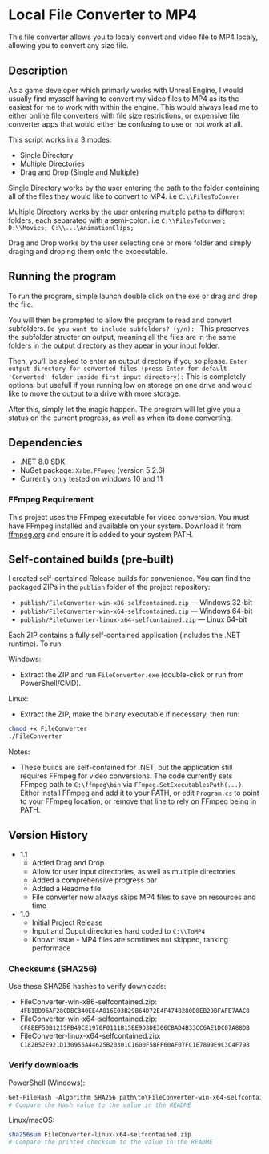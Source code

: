 # Local File Converter to MP4

This file converter allows you to localy convert and video file to MP4 localy, allowing you to convert any size file.

## Description

As a game developer which primarly works with Unreal Engine, I would usually find mysself having to convert my video files to MP4 as its the easiest for me to work with within the engine. This would always lead me to either online file converters with file size restrictions, or expensive file converter apps that would either be confusing to use or not work at all.

This script works in a 3 modes:
- Single Directory
- Multiple Directories
- Drag and Drop (Single and Multiple)

Single Directory works by the user entering the path to the folder containing all of the files they would like to convert to MP4. i.e
```C:\\FilesToConver```

Multiple Directory works by the user entering multiple paths to different folders, each separated with a semi-colon. i.e
```C:\\FilesToConver; D:\\Movies; C:\\...\AnimationClips;```

Drag and Drop works by the user selecting one or more folder and simply draging and droping them onto the excecutable.

## Running the program

To run the program, simple launch double click on the exe or drag and drop the file.

You will then be prompted to allow the program to read and convert subfolders.
```Do you want to include subfolders? (y/n): ```
This preserves the subfolder structer on output, meaning all the files are in the same folders in the output directory as they apear in your input folder.

Then, you'll be asked to enter an output directory if you so please.
```Enter output directory for converted files (press Enter for default 'Converted' folder inside first input directory):```
This is completely optional but usefull if your running low on storage on one drive and would like to move the output to a drive with more storage.

After this, simply let the magic happen. The program will let give you a status on the current progress, as well as when its done converting.

## Dependencies

- .NET 8.0 SDK
- NuGet package: `Xabe.FFmpeg` (version 5.2.6)
- Currently only tested on windows 10 and 11

### FFmpeg Requirement

This project uses the FFmpeg executable for video conversion. You must have FFmpeg installed and available on your system. Download it from [ffmpeg.org](https://ffmpeg.org/download.html) and ensure it is added to your system PATH.

## Self-contained builds (pre-built)

I created self-contained Release builds for convenience. You can find the packaged ZIPs in the `publish` folder of the project repository:

- `publish/FileConverter-win-x86-selfcontained.zip` — Windows 32-bit
- `publish/FileConverter-win-x64-selfcontained.zip` — Windows 64-bit
- `publish/FileConverter-linux-x64-selfcontained.zip` — Linux 64-bit

Each ZIP contains a fully self-contained application (includes the .NET runtime). To run:

Windows:
- Extract the ZIP and run `FileConverter.exe` (double-click or run from PowerShell/CMD).

Linux:
- Extract the ZIP, make the binary executable if necessary, then run:

```bash
chmod +x FileConverter
./FileConverter
```

Notes:
- These builds are self-contained for .NET, but the application still requires FFmpeg for video conversions. The code currently sets FFmpeg path to `C:\ffmpeg\bin` via `FFmpeg.SetExecutablesPath(...)`. Either install FFmpeg and add it to your PATH, or edit `Program.cs` to point to your FFmpeg location, or remove that line to rely on FFmpeg being in PATH.

## Version History

* 1.1
    * Added Drag and Drop
    * Allow for user input directories, as well as multiple directories
    * Added a comprehensive progress bar
    * Added a Readme file
    * File converter now always skips MP4 files to save on resources and time
* 1.0
    * Initial Project Release
    * Input and Ouput directories hard coded to ```C:\\ToMP4```
    * Known issue - MP4 files are somtimes not skipped, tanking performace

### Checksums (SHA256)

Use these SHA256 hashes to verify downloads:

- FileConverter-win-x86-selfcontained.zip: `4FB1BD96AF28CDBC340EE4A816E03B29B64D72E4F474B280D8EB2DBFAFE7AAC8`
- FileConverter-win-x64-selfcontained.zip: `CF8EEF50B1215FB49CE1970F0111B15BE9D3DE306CBAD4B33CC6AE1DC07A88DB`
- FileConverter-linux-x64-selfcontained.zip: `C182B52E921D130955A44625B20301C1600F5BFF60AF07FC1E7899E9C3C4F798`

### Verify downloads

PowerShell (Windows):

```powershell
Get-FileHash -Algorithm SHA256 path\to\FileConverter-win-x64-selfcontained.zip
# Compare the Hash value to the value in the README
```

Linux/macOS:

```bash
sha256sum FileConverter-linux-x64-selfcontained.zip
# Compare the printed checksum to the value in the README
```